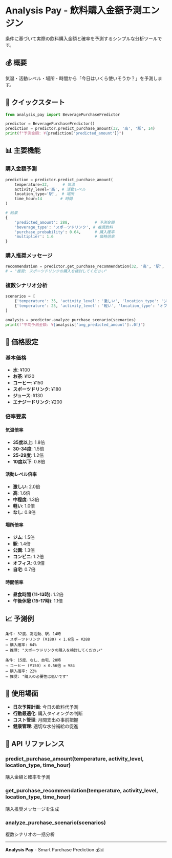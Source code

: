 # Analysis Pay - 飲料購入金額予測エンジン

条件に基づいて実際の飲料購入金額と確率を予測するシンプルな分析ツールです。

## 💰 概要

気温・活動レベル・場所・時間から「今日はいくら使いそうか？」を予測します。

## 🚀 クイックスタート

```python
from analysis_pay import BeveragePurchasePredictor

predictor = BeveragePurchasePredictor()
prediction = predictor.predict_purchase_amount(32, '高', '駅', 14)
print(f"予測金額: ¥{prediction['predicted_amount']}")
```

## 📊 主要機能

### 購入金額予測
```python
prediction = predictor.predict_purchase_amount(
    temperature=32,      # 気温
    activity_level='高', # 活動レベル
    location_type='駅',  # 場所
    time_hour=14        # 時間
)

# 結果
{
    'predicted_amount': 288,           # 予測金額
    'beverage_type': 'スポーツドリンク', # 推奨飲料
    'purchase_probability': 0.64,      # 購入確率
    'multiplier': 1.6                  # 価格倍率
}
```

### 購入推奨メッセージ
```python
recommendation = predictor.get_purchase_recommendation(32, '高', '駅', 14)
# → "推奨: スポーツドリンクの購入を検討してください"
```

### 複数シナリオ分析
```python
scenarios = [
    {'temperature': 35, 'activity_level': '激しい', 'location_type': 'ジム', 'time_hour': 16},
    {'temperature': 25, 'activity_level': '軽い', 'location_type': 'オフィス', 'time_hour': 10}
]

analysis = predictor.analyze_purchase_scenario(scenarios)
print(f"平均予測金額: ¥{analysis['avg_predicted_amount']:.0f}")
```

## 🔧 価格設定

### 基本価格
- **水**: ¥100
- **お茶**: ¥120  
- **コーヒー**: ¥150
- **スポーツドリンク**: ¥180
- **ジュース**: ¥130
- **エナジードリンク**: ¥200

### 倍率要素

#### 気温倍率
- **35度以上**: 1.8倍
- **30-34度**: 1.5倍
- **25-29度**: 1.2倍
- **10度以下**: 0.8倍

#### 活動レベル倍率
- **激しい**: 2.0倍
- **高**: 1.6倍
- **中程度**: 1.3倍
- **軽い**: 1.0倍
- **なし**: 0.8倍

#### 場所倍率
- **ジム**: 1.5倍
- **駅**: 1.4倍
- **公園**: 1.3倍
- **コンビニ**: 1.2倍
- **オフィス**: 0.9倍
- **自宅**: 0.7倍

#### 時間倍率
- **昼食時間 (11-13時)**: 1.2倍
- **午後休憩 (15-17時)**: 1.1倍

## 📈 予測例

```
条件: 32度、高活動、駅、14時
→ スポーツドリンク (¥180) × 1.6倍 = ¥288
→ 購入確率: 64%
→ 推奨: "スポーツドリンクの購入を検討してください"

条件: 15度、なし、自宅、20時  
→ コーヒー (¥150) × 0.56倍 = ¥84
→ 購入確率: 22%
→ 推奨: "購入の必要性は低いです"
```

## 🎯 使用場面

- **日次予算計画**: 今日の飲料代予測
- **行動最適化**: 購入タイミングの判断
- **コスト管理**: 月間支出の事前把握
- **健康管理**: 適切な水分補給の促進

## 📝 API リファレンス

### predict_purchase_amount(temperature, activity_level, location_type, time_hour)
購入金額と確率を予測

### get_purchase_recommendation(temperature, activity_level, location_type, time_hour)  
購入推奨メッセージを生成

### analyze_purchase_scenario(scenarios)
複数シナリオの一括分析

---

**Analysis Pay** - Smart Purchase Prediction 💰📊
